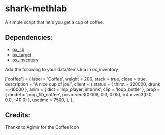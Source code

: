 # shark-methlab
A simple script that let's you get a cup of coffee.

## Dependencies:
- [ox_lib](https://github.com/overextended/ox_lib)
- [ox_target](https://github.com/overextended/ox_target)
- [ox_inventory](https://github.com/overextended/ox_inventory)

Add the following to your data/items.lua in ox_inventory

['coffee'] = {
		label = 'Coffee',
		weight = 200,
		stack = true,
		close = true,
		description = "A nice cup of joe.",
		client = {
			status = { thirst = 220000, drunk = -10000 },
			anim = { dict = 'mp_player_intdrink', clip = 'loop_bottle' },
			prop = { model = 'prop_fib_coffee', 
			pos = vec3(0.008, 0.0, 0.05), rot = vec3(0.0, 0.0, -40.0) },
			usetime = 7500,
		},
	},

## Credits:

Thanks to Agimir for the Coffee Icon